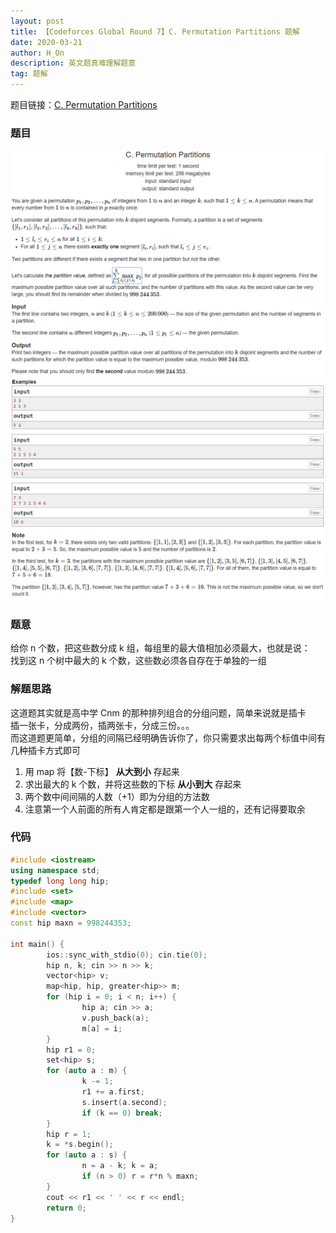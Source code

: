 ```yaml
---
layout: post
title: 【Codeforces Global Round 7】C. Permutation Partitions 题解
date: 2020-03-21
author: H_On
description: 英文题真难理解题意
tag: 题解
---
```


题目链接：[C. Permutation Partitions](http://codeforces.com/contest/1326/problem/C)

### 题目
![C 题题面 1](/images/20200321/C1.png)
![C 题题面 2](/images/20200321/C2.png)

### 题意
给你 n 个数，把这些数分成 k 组，每组里的最大值相加必须最大，也就是说：<br>
找到这 n 个树中最大的 k 个数，这些数必须各自存在于单独的一组

### 解题思路
这道题其实就是高中学 Cnm 的那种排列组合的分组问题，简单来说就是插卡<br>
插一张卡，分成两份，插两张卡，分成三份。。。<br>
而这道题更简单，分组的间隔已经明确告诉你了，你只需要求出每两个标值中间有几种插卡方式即可
1. 用 map 将【数-下标】 **从大到小** 存起来
2. 求出最大的 k 个数，并将这些数的下标 **从小到大** 存起来
3. 两个数中间间隔的人数（+1）即为分组的方法数
4. 注意第一个人前面的所有人肯定都是跟第一个人一组的，还有记得要取余

### 代码
```cpp
#include <iostream>
using namespace std;
typedef long long hip;
#include <set>
#include <map>
#include <vector>
const hip maxn = 998244353;

int main() {
        ios::sync_with_stdio(0); cin.tie(0);
        hip n, k; cin >> n >> k;
        vector<hip> v;
        map<hip, hip, greater<hip>> m;
        for (hip i = 0; i < n; i++) {
                hip a; cin >> a;
                v.push_back(a);
                m[a] = i;
        }
        hip r1 = 0;
        set<hip> s;
        for (auto a : m) {
                k -= 1;
                r1 += a.first;
                s.insert(a.second);
                if (k == 0) break;
        }
        hip r = 1;
        k = *s.begin();
        for (auto a : s) {
                n = a - k; k = a;
                if (n > 0) r = r*n % maxn;
        }
        cout << r1 << ' ' << r << endl;
        return 0;
}
```
